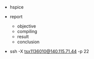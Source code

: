 - hspice
- report
    - objective
    - compiling
    - result 
    - conclusion
    
- ssh -X tsx1136010@140.115.71.44 -p 22